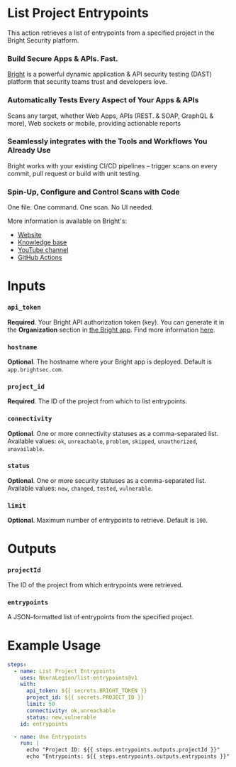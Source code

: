 # List Project Entrypoints

This action retrieves a list of entrypoints from a specified project in the Bright Security platform.

### Build Secure Apps & APIs. Fast.

[Bright](https://www.brightsec.com) is a powerful dynamic application & API security testing (DAST) platform that security teams trust and developers love.

### Automatically Tests Every Aspect of Your Apps & APIs

Scans any target, whether Web Apps, APIs (REST. & SOAP, GraphQL & more), Web sockets or mobile, providing actionable reports

### Seamlessly integrates with the Tools and Workflows You Already Use

Bright works with your existing CI/CD pipelines – trigger scans on every commit, pull request or build with unit testing.

### Spin-Up, Configure and Control Scans with Code

One file. One command. One scan. No UI needed.

More information is available on Bright's:

- [Website](https://www.brightsec.com/)
- [Knowledge base](https://docs.brightsec.com/docs/quickstart)
- [YouTube channel](https://www.youtube.com/channel/UCoIC0T1pmozq3eKLsUR2uUw)
- [GitHub Actions](https://github.com/marketplace?query=neuralegion+)

# Inputs

### `api_token`

**Required**. Your Bright API authorization token (key). You can generate it in the **Organization** section in [the Bright app](https://app.brightsec.com/login). Find more information [here](https://docs.brightsec.com/docs/manage-your-organization#manage-organization-apicli-authentication-tokens).

### `hostname`

**Optional**. The hostname where your Bright app is deployed. Default is `app.brightsec.com`.

### `project_id`

**Required**. The ID of the project from which to list entrypoints.

### `connectivity`

**Optional**. One or more connectivity statuses as a comma-separated list. Available values: `ok`, `unreachable`, `problem`, `skipped`, `unauthorized`, `unavailable`.

### `status`

**Optional**. One or more security statuses as a comma-separated list. Available values: `new`, `changed`, `tested`, `vulnerable`.

### `limit`

**Optional**. Maximum number of entrypoints to retrieve. Default is `100`.

# Outputs

### `projectId`

The ID of the project from which entrypoints were retrieved.

### `entrypoints`

A JSON-formatted list of entrypoints from the specified project.

# Example Usage

```yaml
steps:
  - name: List Project Entrypoints
    uses: NeuraLegion/list-entrypoints@v1
    with:
      api_token: ${{ secrets.BRIGHT_TOKEN }}
      project_id: ${{ secrets.PROJECT_ID }}
      limit: 50
      connectivity: ok,unreachable
      status: new,vulnerable
    id: entrypoints

  - name: Use Entrypoints
    run: |
      echo "Project ID: ${{ steps.entrypoints.outputs.projectId }}"
      echo "Entrypoints: ${{ steps.entrypoints.outputs.entrypoints }}"
```

